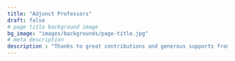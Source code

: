 ```yaml
---
title: "Adjunct Professors"
draft: false
# page title background image
bg_image: "images/backgrounds/page-title.jpg"
# meta description
description : "Thanks to great contributions and generous supports from our adjunct professors, who are professors and talent researchers from reputable universities in Europe and the South Korea, students of ISCM will have opportunities to learn and be supervised directly from our adjunct professors."
---
```

